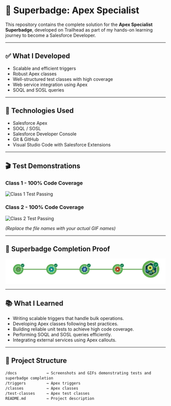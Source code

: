 # 🚀 Superbadge: Apex Specialist

This repository contains the complete solution for the **Apex Specialist Superbadge**, developed on Trailhead as part of my hands-on learning journey to become a Salesforce Developer.

---

## ✅ What I Developed

- Scalable and efficient triggers
- Robust Apex classes
- Well-structured test classes with high coverage
- Web service integration using Apex
- SOQL and SOSL queries

---

## 🎯 Technologies Used

- Salesforce Apex
- SOQL / SOSL
- Salesforce Developer Console
- Git & GitHub
- Visual Studio Code with Salesforce Extensions

---

## 🎬 Test Demonstrations

### Class 1 - 100% Code Coverage
![Class 1 Test Passing](docs/class1-test.gif)

### Class 2 - 100% Code Coverage
![Class 2 Test Passing](docs/class2-test.gif)

*(Replace the file names with your actual GIF names)*

---

## 📸 Superbadge Completion Proof

![Superbadge Completed](docs/superbadge-completed.png)

---

## 📚 What I Learned

- Writing scalable triggers that handle bulk operations.
- Developing Apex classes following best practices.
- Building reliable unit tests to achieve high code coverage.
- Performing SOQL and SOSL queries efficiently.
- Integrating external services using Apex callouts.

---

## 📂 Project Structure

```plaintext
/docs             → Screenshots and GIFs demonstrating tests and superbadge completion
/triggers         → Apex triggers
/classes          → Apex classes
/test-classes     → Apex test classes
README.md         → Project description
